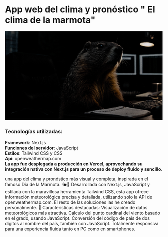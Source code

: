# App web del clima y pronóstico " El clima de la marmota"

![groundhog](/public/groundhog.jpg)

### Tecnologías utilizadas:

**Framework**: Next.js  
**Funciones del servidor**: JavaScript  
**Estilos**: Tailwind CSS y CSS  
**Api**: openweathermap.com  
**La app fue desplegada a producción en Vercel, aprovechando su integración nativa con Next.js para un proceso de deploy fluido y sencillo**.

una app del clima y pronóstico más visual y completa, inspirada en el famoso Día de la Marmota. 🌤️🐾
Desarrollada con Next.js, JavaScript y estilada con la maravillosa herramienta Tailwind CSS, esta app ofrece información meteorológica precisa y detallada, utilizando solo la API de openweathermap.com. El resto de las soluciones las he creado personalmente.
🔧 Características destacadas:
Visualización de datos meteorológicos más atractiva.
Cálculo del punto cardinal del viento basado en el grado, usando JavaScript.
Conversión del código de país de dos dígitos al nombre del país, también con JavaScript.
Totalmente responsiva para una experiencia fluida tanto en PC como en smartphones.
